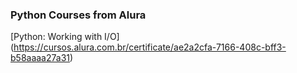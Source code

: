 ### Python Courses from Alura

[Python: Working with I/O] (https://cursos.alura.com.br/certificate/ae2a2cfa-7166-408c-bff3-b58aaaa27a31)
